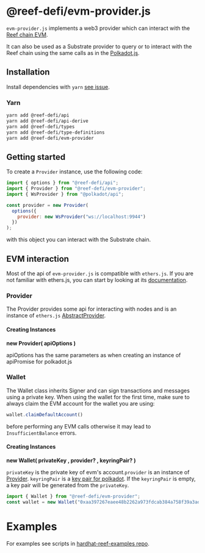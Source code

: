 # @reef-defi/evm-provider.js

`evm-provider.js` implements a web3 provider which can interact with the [Reef chain EVM](https://github.com/reef-defi/reef-chain).

It can also be used as a Substrate provider to query or to interact with the Reef chain using the same calls as in the [Polkadot.js](https://polkadot.js.org/docs/api).

## Installation

Install dependencies with `yarn` [see issue](https://github.com/reef-defi/evm-provider.js/issues/5#issuecomment-912389541).

### Yarn

```bash
yarn add @reef-defi/api
yarn add @reef-defi/api-derive
yarn add @reef-defi/types
yarn add @reef-defi/type-definitions
yarn add @reef-defi/evm-provider
```

## Getting started

To create a `Provider` instance, use the following code:

```javascript
import { options } from "@reef-defi/api";
import { Provider } from "@reef-defi/evm-provider";
import { WsProvider } from "@polkadot/api";

const provider = new Provider(
  options({
    provider: new WsProvider("ws://localhost:9944")
  })
);
```

with this object you can interact with the Substrate chain.

## EVM interaction

Most of the api of `evm-provider.js` is compatible with `ethers.js`. If you are not familiar with ethers.js, you can start by looking at its [documentation](https://docs.ethers.io/v5/single-page/).

### Provider

The Provider provides some api for interacting with nodes and is an instance of `ethers.js` [AbstractProvider](https://docs.ethers.io/v5/single-page/#/v5/api/providers/-%23-providers).

#### Creating Instances

**new Provider( apiOptions )**

apiOptions has the same parameters as when creating an instance of apiPromise for polkadot.js 


### Wallet

The Wallet class inherits Signer and can sign transactions and messages using a private key. When using the wallet for the first time, make sure to always claim the EVM account for the wallet you are using:

```javascript
wallet.claimDefaultAccount()
```

before performing any EVM calls otherwise it may lead to `InsufficientBalance` errors.


#### Creating Instances

**new Wallet( privateKey , provider? , keyringPair? )**

`privateKey` is the private key of evm's account.`provider` is an instance of [Provider](#Provider). `keyringPair` is a [key pair for polkadot](https://polkadot.js.org/docs/api/start/keyring). If the `keyringPair` is empty, a key pair will be generated from the 
`privateKey`.

```javascript
import { Wallet } from "@reef-defi/evm-provider";
const wallet = new Wallet("0xaa397267eaee48b2262a973fdcab384a758f39a3ad8708025cfb675bb9effc20", provider)
```


# Examples

For examples see scripts in [hardhat-reef-examples repo](https://github.com/reef-defi/hardhat-reef-examples/blob/master/scripts/flipper/deploy.js).
